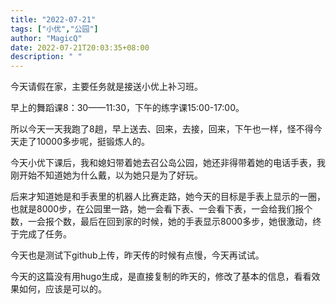 ```yaml
---
title: "2022-07-21"
tags: ["小优","公园"]
author: "MagicQ"
date: 2022-07-21T20:03:35+08:00
description: " "
---
```


今天请假在家，主要任务就是接送小优上补习班。

早上的舞蹈课8：30——11:30，下午的练字课15:00-17:00。

所以今天一天我跑了8趟，早上送去、回来，去接，回来，下午也一样，怪不得今天走了10000多步呢，挺锻炼人的。

今天小优下课后，我和媳妇带着她去召公岛公园，她还非得带着她的电话手表，我刚开始不知道她为什么戴，以为她只是为了好玩。

后来才知道她是和手表里的机器人比赛走路，她今天的目标是手表上显示的一圈，也就是8000步，在公园里一路，她一会看下表、一会看下表，一会给我们报个数，一会报个数，最后在回到家的时候，她的手表显示8000多步，她很激动，终于完成了任务。

今天也是测试下github上传，昨天传的时候有点慢，今天再试试。

今天的这篇没有用hugo生成，是直接复制的昨天的，修改了基本的信息，看看效果如何，应该是可以的。
